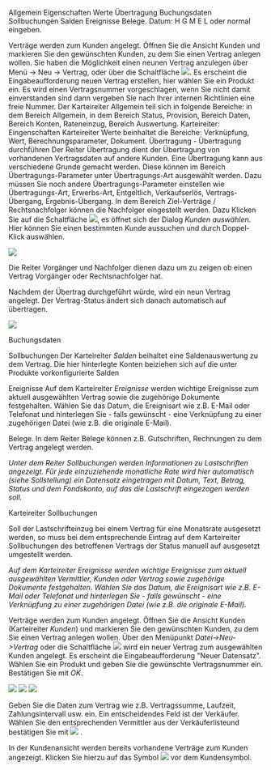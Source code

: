 
Allgemein Eigenschaften Werte Übertragung Buchungsdaten Sollbuchungen Salden Ereignisse Belege.
Datum: H G   M   E  L  oder normal eingeben.

Verträge werden zum Kunden angelegt. Öffnen Sie die Ansicht Kunden und markieren Sie den gewünschten Kunden, zu dem Sie einen Vertrag anlegen wollen. Sie haben die Möglichkeit einen neunen Vertrag anzulegen über Menü → Neu → Vertrag, oder über die Schaltfläche ![](http://xpecto.github.io/docs/img/img_1426508800812.png).
Es erscheint die Eingabeaufforderung neuen Vertrag erstellen, hier wählen Sie ein Produkt ein. Es wird einen Vertragsnummer vorgeschlagen, wenn Sie nicht damit einverstanden sind dann vergeben Sie nach Ihrer internen Richtlinien eine freie Nummer.
Der Karteireiter Allgemein teil sich in folgende Bereiche: in dem Bereich Allgemein, in dem Bereich Status, Provision, Bereich Daten, Bereich Konten, Rateneinzug, Bereich Auswertung. 
Karteireiter: Eingenschaften 
Karteireiter Werte beinhaltet die Bereiche:  Verknüpfung, Wert, Berechnungsparameter, Dokument.
Übertragung  - Übertragung durchführen
Der Reiter Übertragung dient der Übertragung von vorhandenen Vertragsdaten auf andere Kunden. Eine Übertragung kann aus verschiedene Grunde gemacht werden. Diese können im Bereich Übertragungs-Parameter unter Übertragungs-Art ausgewählt werden.
Dazu müssen Sie noch andere Übertragungs-Parameter einstellen wie Übertragungs-Art, Erwerbs-Art, Entgeltlich, Verkaufserlös, Vertrags-Übergang, Ergebnis-Übergang.
In dem Bereich Ziel-Verträge / Rechtsnachfolger können die Nachfolger eingestellt werden. Dazu Klicken Sie auf die Schaltfläche ![](http://xpecto.github.io/docs/img/img_1426513187688.png), es öffnet sich der Dialog *Kunden auswählen*. Hier können Sie einen bestimmten Kunde aussuchen und durch Doppel-Klick auswählen.

![](http://xpecto.github.io/docs/img/img_1418992717795.png) 

Die Reiter Vorgänger und Nachfolger dienen dazu um zu zeigen ob einen Vertrag Vorgänger oder Rechtsnachfolger hat.

Nachdem der Übertrag durchgeführt würde, wird ein neun Vertrag angelegt. Der Vertrag-Status ändert sich danach automatisch auf übertragen.

![](http://xpecto.github.io/docs/img/img_1418993023788.png)


Buchungsdaten

Sollbuchungen
Der Karteireiter *Salden* beihaltet eine Saldenauswertung zu dem Vertrag. Die hier hinterlegte Konten beiziehen sich auf die unter Produkte vorkonfigurierte Salden

Ereignisse 
Auf dem Karteireiter *Ereignisse* werden wichtige Ereignisse zum aktuell ausgewählten Vertrag sowie die zugehörige Dokumente festgehalten. Wählen Sie das Datum, die Ereignisart wie z.B. E-Mail oder Telefonat und hinterlegen Sie - falls gewünscht - eine Verknüpfung zu einer zugehörigen Datei (wie z.B. die originale E-Mail).

Belege.
In dem Reiter Belege können z.B. Gutschriften, Rechnungen zu dem Vertrag angelegt werden.

*Unter dem Reiter Sollbuchungen werden Informationen zu Lastschriften angezeigt. Für jede einzuziehende monatliche Rate wird hier automatisch (siehe Sollstellung) ein Datensatz eingetragen mit Datum, Text, Betrag, Status und dem Fondskonto, auf das die Lastschrift eingezogen werden soll.* 

Karteireiter Sollbuchungen

Soll der Lastschrifteinzug bei einem Vertrag für eine  Monatsrate ausgesetzt werden, so muss bei dem entsprechende Eintrag auf dem Karteireiter Sollbuchungen des betroffenen Vertrags der Status manuell auf ausgesetzt umgestellt werden.

*Auf dem Karteireiter Ereignisse werden wichtige Ereignisse zum aktuell ausgewählten Vermittler, Kunden oder Vertrag sowie zugehörige Dokumente festgehalten. Wählen Sie das Datum, die Ereignisart wie z.B. E-Mail oder Telefonat und hinterlegen Sie - falls gewünscht - eine Verknüpfung zu einer zugehörigen Datei (wie z.B. die originale E-Mail).*



Verträge werden zum Kunden angelegt. Öffnen Sie die Ansicht Kunden (Karteireiter _Kunden_) und markieren Sie den gewünschten Kunden,
zu dem Sie einen Vertrag anlegen wollen. Über den Menüpunkt _Datei-&gt;Neu-&gt;Vertrag_ oder die Schaltfläche
![](http://xpecto.github.io/docs/img/img035.png)
wird ein neuer Vertrag zum ausgewählten Kunden angelegt. Es erscheint die Eingabeaufforderung "Neuer Datensatz". Wählen Sie ein Produkt und
geben Sie die gewünschte Vertragsnummer ein. Bestätigen Sie mit _OK_.

![](http://xpecto.github.io/docs/img/img036.png)
![](http://xpecto.github.io/docs/img/img037.png)
![](http://xpecto.github.io/docs/img/img039.png)

Geben Sie die Daten zum Vertrag wie z.B. Vertragssumme, Laufzeit, Zahlungsintervall usw. ein. Ein entscheidendes Feld ist der Verkäufer. Wählen
Sie den entsprechenden Vermittler aus der Verkäuferlisteund bestätigen Sie mit
![](http://xpecto.github.io/docs/img/img041.png)
.

In der Kundenansicht werden bereits vorhandene Verträge zum Kunden angezeigt. Klicken Sie hierzu auf das Symbol
![](http://xpecto.github.io/docs/img/img042.png)
vor dem Kundensymbol.


